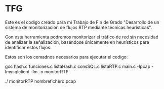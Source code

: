 # TFG

Este es el codigo creado para mi Trabajo de Fin de Grado "Desarrollo de un sistema de monitorización de flujos RTP 
mediante técnicas heurísticas".

Con esta herramienta podremos monitorizar el tráfico de red sin necesidad de analizar la señalización, 
basándose únicamente en heurísticos para identificar estos flujos.

Estos son los comadnos necesarios para ejecutar el codigo:

gcc hash.c funciones.c listaHash.c consSQL.c listaRTP.c main.c -lpcap -lmysqlclient -lm -o monitorRTP

./ monitorRTP nombrefichero.pcap
